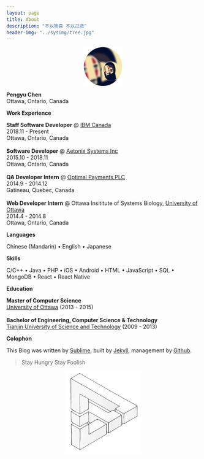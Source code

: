 ```yaml
---
layout: page
title: About
description: "不以物喜 不以己悲"
header-img: "../sysimg/tree.jpg"
---
```



<center>
    <p><img src="../sysimg/yagamilaito.png" align="center" width="20%"></p>
</center>


<b>Pengyu Chen</b> <!--<a target="_blank" href="../extrapage/me.html"> Click Me...</a> --> <br />
Ottawa, Ontario, Canada <br />


**Work Experience**

<b>Staff Software Developer</b> @ [IBM Canada][ibm] <br />
2018.11 - Present <br />
Ottawa, Ontario, Canada <br />
<br />
<b>Software Developer</b> @ [Aetonix Systems Inc][ae] <br />
2015.10 - 2018.11 <br />
Ottawa, Ontario, Canada <br />
<br />
<b>QA Developer Intern</b> @ [Optimal Payments PLC][op] <br />
2014.9 - 2014.12 <br />
Gatineau, Quebec, Canada <br />
<br />
<b>Web Developer Intern</b> @ Ottawa Insititute of Systems Biology, [University of Ottawa][uo] <br />
2014.4 - 2014.8 <br />
Ottawa, Ontario, Canada


**Languages**

Chinese (Mandarin) • English • Japanese


**Skills**

C/C++ • Java • PHP • iOS • Android • HTML • JavaScript • SQL • MongoDB • React • React Native


**Education**


<!--<img src="../sysimg/uOttawa_Logo.png" align="center" width="20%">-->
<b>Master of Computer Science</b> <br />
[University of Ottawa][uo] (2013 - 2015)<br />
<br />
<b>Bachelor of Engineering, Computer Science & Technology</b> <br />
[Tianjin University of Science and Technology][tust] (2009 - 2013)



**Colophon**

This Blog was written by [Sublime][s], built by [Jekyll][j], management by [Github][gh].

> Stay Hungry Stay Foolish

<center>
    <p><img src="../sysimg/triangle.png" align="center" width="40%"></p>
</center>


[ibm]: https://www.ibm.com/ca-en/
[ae]: http://www.aetonix.com/
[op]: https://www.paysafe.com/
[uo]: http://www.uottawa.ca/
[m]: mailto:chinhouu1992@gmail.com
[g]: https://github.com/Shongsu
[l]: https://ca.linkedin.com/pub/pengyu-chen/86/538/852
[s]: http://www.sublimetext.com/
[j]: http://jekyllrb.com
[gh]: https://github.com/
[h]: http://hgtip.com/
[uo]: http://www.uottawa.ca/en
[tust]: http://www.tust.edu.cn/
